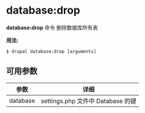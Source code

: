 # database:drop
**database:drop** 命令 删除数据库所有表

**用法:**
```
$ drupal database:drop [arguments] 
```

## 可用参数
参数 | 详细
---------|-------------
database | settings.php 文件中 Database 的键
